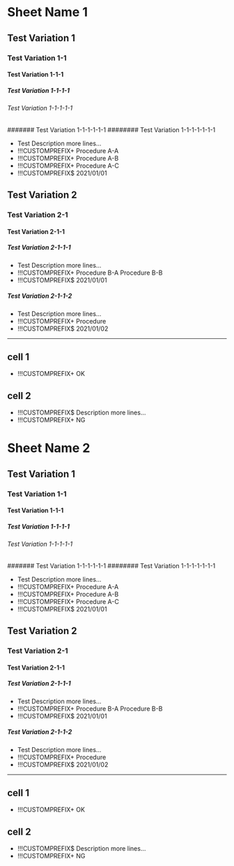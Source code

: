 # Sheet Name 1
## Test Variation 1
### Test Variation 1-1
#### Test Variation 1-1-1
##### Test Variation 1-1-1-1
###### Test Variation 1-1-1-1-1
####### Test Variation 1-1-1-1-1-1
######## Test Variation 1-1-1-1-1-1-1
* Test Description
  more lines...
* !!!CUSTOMPREFIX+ Procedure A-A
* !!!CUSTOMPREFIX+ Procedure A-B
* !!!CUSTOMPREFIX+ Procedure A-C
* !!!CUSTOMPREFIX$ 2021/01/01
## Test Variation 2
### Test Variation 2-1
#### Test Variation 2-1-1
##### Test Variation 2-1-1-1
* Test Description
  more lines...
* !!!CUSTOMPREFIX+ Procedure B-A
  Procedure B-B
* !!!CUSTOMPREFIX$ 2021/01/01
##### Test Variation 2-1-1-2
* Test Description
  more lines...
* !!!CUSTOMPREFIX+ Procedure
* !!!CUSTOMPREFIX$ 2021/01/02
---
## cell 1
* !!!CUSTOMPREFIX+ OK
## cell 2
* !!!CUSTOMPREFIX$ Description
  more lines...
* !!!CUSTOMPREFIX+ NG
# Sheet Name 2
## Test Variation 1
### Test Variation 1-1
#### Test Variation 1-1-1
##### Test Variation 1-1-1-1
###### Test Variation 1-1-1-1-1
####### Test Variation 1-1-1-1-1-1
######## Test Variation 1-1-1-1-1-1-1
* Test Description
  more lines...
* !!!CUSTOMPREFIX+ Procedure A-A
* !!!CUSTOMPREFIX+ Procedure A-B
* !!!CUSTOMPREFIX+ Procedure A-C
* !!!CUSTOMPREFIX$ 2021/01/01
## Test Variation 2
### Test Variation 2-1
#### Test Variation 2-1-1
##### Test Variation 2-1-1-1
* Test Description
  more lines...
* !!!CUSTOMPREFIX+ Procedure B-A
  Procedure B-B
* !!!CUSTOMPREFIX$ 2021/01/01
##### Test Variation 2-1-1-2
* Test Description
  more lines...
* !!!CUSTOMPREFIX+ Procedure
* !!!CUSTOMPREFIX$ 2021/01/02
---
## cell 1
* !!!CUSTOMPREFIX+ OK
## cell 2
* !!!CUSTOMPREFIX$ Description
  more lines...
* !!!CUSTOMPREFIX+ NG